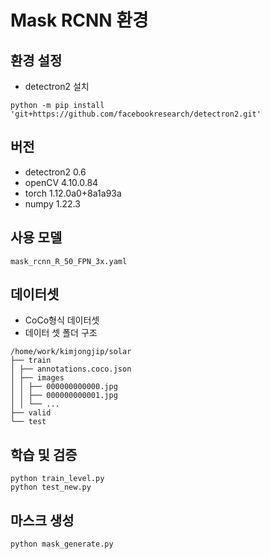 # Mask RCNN 환경

## 환경 설정

- detectron2 설치
```
python -m pip install 'git+https://github.com/facebookresearch/detectron2.git'
```

## 버전 
- detectron2 0.6
- openCV 4.10.0.84
- torch 1.12.0a0+8a1a93a
- numpy 1.22.3

## 사용 모델
```
mask_rcnn_R_50_FPN_3x.yaml
```

## 데이터셋 
- CoCo형식 데이터셋
- 데이터 셋 폴더 구조
```
/home/work/kimjongjip/solar  
├── train  
│ ├── annotations.coco.json  
│ ├── images  
│ │ ├── 000000000000.jpg  
│ │ ├── 000000000001.jpg  
│ │ └── ...  
├── valid  
└── test
```

## 학습 및 검증
```
python train_level.py
python test_new.py
```

## 마스크 생성
```
python mask_generate.py
```

